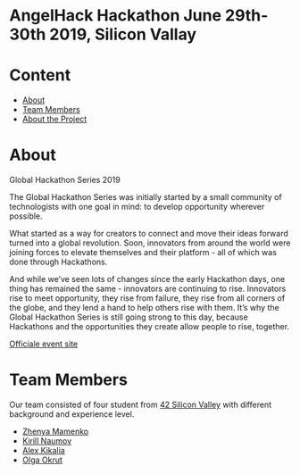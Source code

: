 # AngelHack Hackathon June 29th-30th 2019, Silicon Vallay

**Content**
================
* [About](#About)
* [Team Members](#Team-Members)
* [About the Project](#About-the-Project)


**About**
==============

Global Hackathon Series 2019

The Global Hackathon Series was initially started by a small community of technologists with one goal in mind: to develop opportunity wherever possible.

What started as a way for creators to connect and move their ideas forward turned into a global revolution. Soon, innovators from around the world were joining forces to elevate themselves and their platform - all of which was done through Hackathons.

And while we’ve seen lots of changes since the early Hackathon days, one thing has remained the same - innovators are continuing to rise. Innovators rise to meet opportunity, they rise from failure, they rise from all corners of the globe, and they lend a hand to help others rise with them. It’s why the Global Hackathon Series is still going strong to this day, because Hackathons and the opportunities they create allow people to rise, together.

[Officiale event site][1]

**Team Members**
=====================

Our team consisted of four student from [42 Silicon Valley][2] with different background and experience level.
* [Zhenya Mamenko][3]
* [Kirill Naumov][4]
* [Alex Kikalia][5]
* [Olga Okrut][6]

[1]: https://www.hackathon.io/events
[2]: https://www.42.us.org
[3]: https://github.com/zhenya-mamenko
[4]: https://github.com/KirillVNaumov
[5]: https://github.com/akikalia
[6]: https://github.com/olgOk

